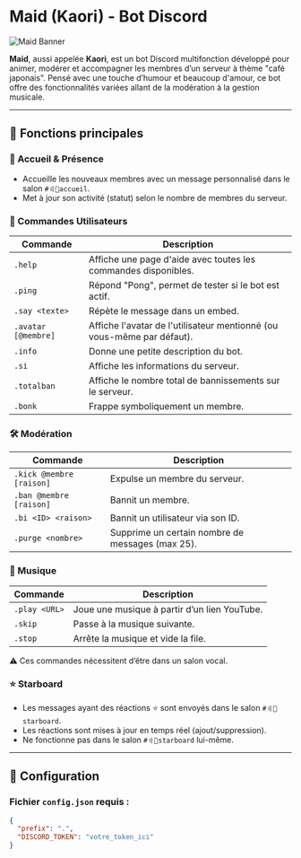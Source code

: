# Maid (Kaori) - Bot Discord

![Maid Banner](https://i.imgur.com/RixmTIw.png)

**Maid**, aussi appelée **Kaori**, est un bot Discord multifonction développé pour animer, modérer et accompagner les membres d’un serveur à thème "café japonais". Pensé avec une touche d’humour et beaucoup d'amour, ce bot offre des fonctionnalités variées allant de la modération à la gestion musicale.

---

## 🚀 Fonctions principales

### 👋 Accueil & Présence
- Accueille les nouveaux membres avec un message personnalisé dans le salon `#〢💮accueil`.
- Met à jour son activité (statut) selon le nombre de membres du serveur.

### 📜 Commandes Utilisateurs
| Commande | Description |
|----------|-------------|
| `.help` | Affiche une page d'aide avec toutes les commandes disponibles. |
| `.ping` | Répond "Pong", permet de tester si le bot est actif. |
| `.say <texte>` | Répète le message dans un embed. |
| `.avatar [@membre]` | Affiche l'avatar de l'utilisateur mentionné (ou vous-même par défaut). |
| `.info` | Donne une petite description du bot. |
| `.si` | Affiche les informations du serveur. |
| `.totalban` | Affiche le nombre total de bannissements sur le serveur. |
| `.bonk` | Frappe symboliquement un membre. |

### 🛠️ Modération
| Commande | Description |
|----------|-------------|
| `.kick @membre [raison]` | Expulse un membre du serveur. |
| `.ban @membre [raison]` | Bannit un membre. |
| `.bi <ID> <raison>` | Bannit un utilisateur via son ID. |
| `.purge <nombre>` | Supprime un certain nombre de messages (max 25). |

### 🎵 Musique
| Commande | Description |
|----------|-------------|
| `.play <URL>` | Joue une musique à partir d’un lien YouTube. |
| `.skip` | Passe à la musique suivante. |
| `.stop` | Arrête la musique et vide la file. |

⚠️ Ces commandes nécessitent d’être dans un salon vocal.

### ⭐ Starboard
- Les messages ayant des réactions ⭐ sont envoyés dans le salon `#〢💮starboard`.
- Les réactions sont mises à jour en temps réel (ajout/suppression).
- Ne fonctionne pas dans le salon `#〢💮starboard` lui-même.

---

## 🔧 Configuration

### Fichier `config.json` requis :
```json
{
  "prefix": ".",
  "DISCORD_TOKEN": "votre_token_ici"
}
